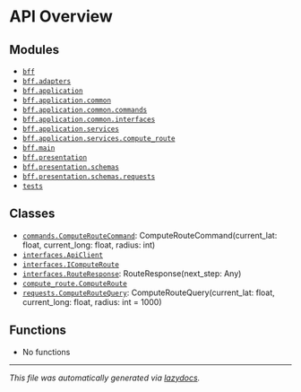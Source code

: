 <!-- markdownlint-disable -->

# API Overview

## Modules

- [`bff`](./bff.md#module-bff)
- [`bff.adapters`](./bff.adapters.md#module-bffadapters)
- [`bff.application`](./bff.application.md#module-bffapplication)
- [`bff.application.common`](./bff.application.common.md#module-bffapplicationcommon)
- [`bff.application.common.commands`](./bff.application.common.commands.md#module-bffapplicationcommoncommands)
- [`bff.application.common.interfaces`](./bff.application.common.interfaces.md#module-bffapplicationcommoninterfaces)
- [`bff.application.services`](./bff.application.services.md#module-bffapplicationservices)
- [`bff.application.services.compute_route`](./bff.application.services.compute_route.md#module-bffapplicationservicescompute_route)
- [`bff.main`](./bff.main.md#module-bffmain)
- [`bff.presentation`](./bff.presentation.md#module-bffpresentation)
- [`bff.presentation.schemas`](./bff.presentation.schemas.md#module-bffpresentationschemas)
- [`bff.presentation.schemas.requests`](./bff.presentation.schemas.requests.md#module-bffpresentationschemasrequests)
- [`tests`](./tests.md#module-tests)

## Classes

- [`commands.ComputeRouteCommand`](./bff.application.common.commands.md#class-computeroutecommand): ComputeRouteCommand(current_lat: float, current_long: float, radius: int)
- [`interfaces.ApiClient`](./bff.application.common.interfaces.md#class-apiclient)
- [`interfaces.IComputeRoute`](./bff.application.common.interfaces.md#class-icomputeroute)
- [`interfaces.RouteResponse`](./bff.application.common.interfaces.md#class-routeresponse): RouteResponse(next_step: Any)
- [`compute_route.ComputeRoute`](./bff.application.services.compute_route.md#class-computeroute)
- [`requests.ComputeRouteQuery`](./bff.presentation.schemas.requests.md#class-computeroutequery): ComputeRouteQuery(current_lat: float, current_long: float, radius: int = 1000)

## Functions

- No functions


---

_This file was automatically generated via [lazydocs](https://github.com/ml-tooling/lazydocs)._
